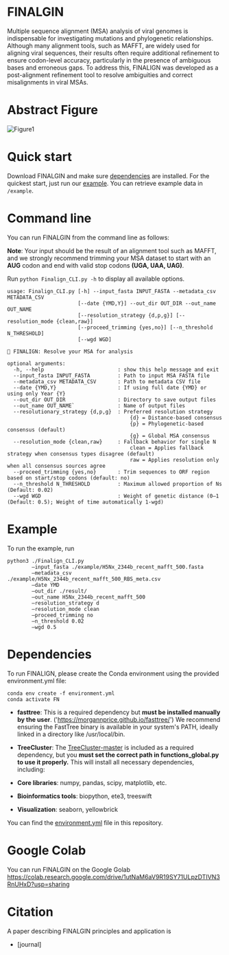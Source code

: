 # FINALGIN
Multiple sequence alignment (MSA) analysis of viral genomes is indispensable for investigating mutations and phylogenetic relationships. Although many alignment tools, such as MAFFT, are widely used for aligning viral sequences, their results often require additional refinement to ensure codon-level accuracy, particularly in the presence of ambiguous bases and erroneous gaps. To address this, FINALIGN was developed as a post-alignment refinement tool to resolve ambiguities and correct misalignments in viral MSAs.

# Abstract Figure

![Figure1](https://github.com/user-attachments/assets/0ae0edb2-7b5a-49dd-afbc-bc674bece8e8)

# Quick start
Download FINALGIN and make sure [dependencies](#Dependencies) are installed. For the quickest start, just run our [example](#example).
You can retrieve example data in `/example`.

# Command line
You can run FINALGIN from the command line as follows:

**Note**: Your input should be the result of an alignment tool such as MAFFT, and we strongly recommend trimming your MSA dataset to start with an **AUG** codon and end with valid stop codons **(UGA, UAA, UAG)**.

Run ``` python Finalign_CLI.py -h ```  to display all available options. 

```
usage: Finalign_CLI.py [-h] --input_fasta INPUT_FASTA --metadata_csv METADATA_CSV
                       [--date {YMD,Y}] --out_dir OUT_DIR --out_name OUT_NAME
                       [--resolution_strategy {d,p,g}] [--resolution_mode {clean,raw}]
                       [--proceed_trimming {yes,no}] [--n_threshold N_THRESHOLD]
                       [--wgd WGD]

🧬 FINALIGN: Resolve your MSA for analysis

optional arguments:
  -h, --help                        : show this help message and exit
  --input_fasta INPUT_FASTA         : Path to input MSA FASTA file
  --metadata_csv METADATA_CSV       : Path to metadata CSV file
  --date {YMD,Y}                    : If using full date {YMD} or using only Year {Y}
  --out_dir OUT_DIR                 : Directory to save output files
  --out_name OUT_NAME`              : Name of output files
  --resolutionary_strategy {d,p,g}  : Preferred resolution strategy
                                        {d} = Distance-based consensus
                                        {p} = Phylogenetic-based consensus (default)
                                        {g} = Global MSA consensus
  --resolution_mode {clean,raw}     : Fallback behavior for single N
                                        clean = Applies fallback strategy when consensus types disagree (default)
                                        raw = Applies resolution only when all consensus sources agree
  --proceed_trimming {yes,no}       : Trim sequences to ORF region based on start/stop codons (default: no)
  --n_threshold N_THRESHOLD         : Maximum allowed proportion of Ns (Default: 0.02)
  --wgd WGD                         : Weight of genetic distance (0–1 (Default: 0.5); Weight of time automatically 1-wgd)
```

# Example
To run the example, run

```
python3 ./Finalign_CLI.py
        —input_fasta ./example/H5Nx_2344b_recent_mafft_500.fasta
        —metadata_csv ./example/H5Nx_2344b_recent_mafft_500_RBS_meta.csv
        —date YMD
        —out_dir ./result/
        —out_name H5Nx_2344b_recent_mafft_500
        —resolution_strategy d
        —resolution_mode clean
        —proceed_trimming no
        —n_threshold 0.02
        —wgd 0.5
```

# Dependencies
To run FINALIGN, please create the Conda environment using the provided environment.yml file:
```
conda env create -f environment.yml
conda activate FN
```

* **fasttree**: This is a required dependency but **must be installed manually by the user**. ('https://morgannprice.github.io/fasttree/')
 We recommend ensuring the FastTree binary is available in your system's PATH, ideally linked in a directory like /usr/local/bin.
* **TreeCluster**: The [TreeCluster-master](#TreeCluster-master) is included as a required dependency, but you **must set the correct path in functions_global.py to use it properly.**
This will install all necessary dependencies, including:

* **Core libraries**: numpy, pandas, scipy, matplotlib, etc.

* **Bioinformatics tools**: biopython, ete3, treeswift

* **Visualization**: seaborn, yellowbrick

You can find the [environment.yml](environment.yml) file in this repository.

# Google Colab
You can run FINALGIN on the Google Golab https://colab.research.google.com/drive/1utNaM6aV9R19SY71ULpzDTIVN3RnUHxD?usp=sharing


# Citation
A paper describing FINALGIN principles and application is

* [journal]
